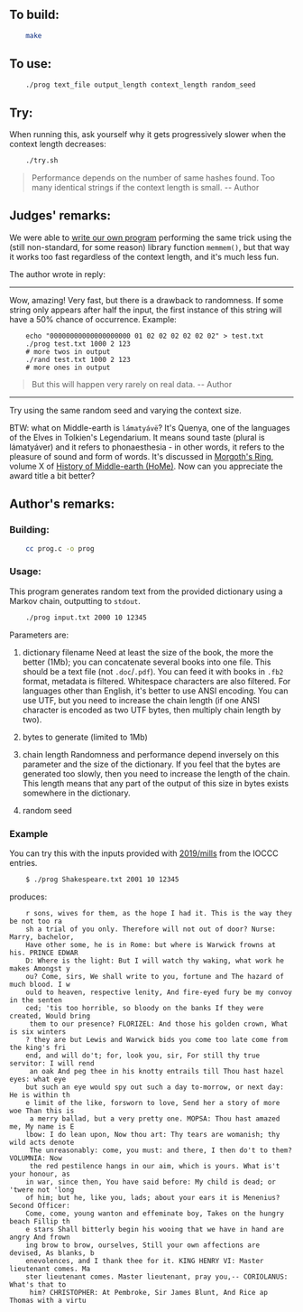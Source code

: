 ## To build:

```sh
    make
```


## To use:

```sh
    ./prog text_file output_length context_length random_seed
```


## Try:

When running this, ask yourself why it gets progressively slower when the
context length decreases:

```sh
    ./try.sh
```

> Performance depends on the number of same hashes found.
> Too many identical strings if the context length is small.
> -- Author


## Judges' remarks:

We were able to [write our own program](rand.c) performing the same trick using
the (still non-standard, for some reason) library function `memmem()`, but that
way it works too fast regardless of the context length, and it's much less fun.

The author wrote in reply:

---

Wow, amazing! Very fast, but there is a drawback to randomness.
If some string only appears after half the input, the first instance
of this string will have a 50% chance of occurrence.
Example:

```
    echo "00000000000000000000 01 02 02 02 02 02 02" > test.txt
    ./prog test.txt 1000 2 123
    # more twos in output
    ./rand test.txt 1000 2 123
    # more ones in output
```

> But this will happen very rarely on real data.
> -- Author

---


Try using the same random seed and varying the context size.

BTW: what on Middle-earth is `lámatyávë`? It's Quenya, one of the languages of
the Elves in Tolkien's Legendarium. It means sound taste (plural is lámatyáver)
and it refers to phonaesthesia - in other words, it refers to the pleasure of
sound and form of words. It's discussed in [Morgoth's
Ring](https://en.wikipedia.org/wiki/Morgoth%27s_Ring), volume X of [History of
Middle-earth (HoMe)](https://en.wikipedia.org/wiki/The_History_of_Middle-earth).
Now can you appreciate the award title a bit better?


## Author's remarks:

### Building:

```sh
    cc prog.c -o prog
```

### Usage:

This program generates random text from the provided dictionary using a Markov
chain, outputting to `stdout`.

```sh
    ./prog input.txt 2000 10 12345
```

Parameters are:

1. dictionary filename
    Need at least the size of the book, the more the better (1Mb); you can
    concatenate several books into one file. This should be a text file (not
    `.doc`/`.pdf`). You can feed it with books in `.fb2` format, metadata is
    filtered.  Whitespace characters are also filtered. For languages other than
    English, it's better to use ANSI encoding. You can use UTF, but you need to
    increase the chain length (if one ANSI character is encoded as two UTF bytes,
    then multiply chain length by two).

2. bytes to generate (limited to 1Mb)

3. chain length
    Randomness and performance depend inversely on this parameter and the size
    of the dictionary. If you feel that the bytes are generated too slowly, then you
    need to increase the length of the chain. This length means that any part of
    the output of this size in bytes exists somewhere in the dictionary.

4. random seed

### Example

You can try this with the inputs provided with
[2019/mills](../../2019/mills/index.html) from the IOCCC entries.


```sh
    $ ./prog Shakespeare.txt 2001 10 12345
```

produces:

```
    r sons, wives for them, as the hope I had it. This is the way they be not too ra
    sh a trial of you only. Therefore will not out of door? Nurse: Marry, bachelor,
    Have other some, he is in Rome: but where is Warwick frowns at his. PRINCE EDWAR
    D: Where is the light: But I will watch thy waking, what work he makes Amongst y
    ou? Come, sirs, We shall write to you, fortune and The hazard of much blood. I w
    ould to heaven, respective lenity, And fire-eyed fury be my convoy in the senten
    ced; 'tis too horrible, so bloody on the banks If they were created, Would bring
     them to our presence? FLORIZEL: And those his golden crown, What is six winters
    ? they are but Lewis and Warwick bids you come too late come from the king's fri
    end, and will do't; for, look you, sir, For still thy true servitor: I will rend
     an oak And peg thee in his knotty entrails till Thou hast hazel eyes: what eye
    but such an eye would spy out such a day to-morrow, or next day: He is within th
    e limit of the like, forsworn to love, Send her a story of more woe Than this is
     a merry ballad, but a very pretty one. MOPSA: Thou hast amazed me, My name is E
    lbow: I do lean upon, Now thou art: Thy tears are womanish; thy wild acts denote
     The unreasonably: come, you must: and there, I then do't to them? VOLUMNIA: Now
     the red pestilence hangs in our aim, which is yours. What is't your honour, as
    in war, since then, You have said before: My child is dead; or 'twere not 'long
    of him; but he, like you, lads; about your ears it is Menenius? Second Officer:
    Come, come, young wanton and effeminate boy, Takes on the hungry beach Fillip th
    e stars Shall bitterly begin his wooing that we have in hand are angry And frown
    ing brow to brow, ourselves, Still your own affections are devised, As blanks, b
    enevolences, and I thank thee for it. KING HENRY VI: Master lieutenant comes. Ma
    ster lieutenant comes. Master lieutenant, pray you,-- CORIOLANUS: What's that to
     him? CHRISTOPHER: At Pembroke, Sir James Blunt, And Rice ap Thomas with a virtu
```

<!--

    Copyright © 1984-2024 by Landon Curt Noll. All Rights Reserved.

    You are free to share and adapt this file under the terms of this license:

	Creative Commons Attribution-ShareAlike 4.0 International (CC BY-SA 4.0)

    For more information, see:

	https://creativecommons.org/licenses/by-sa/4.0/

-->
